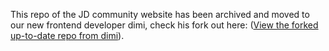 This repo of the JD community website has been archived and moved to our new frontend developer dimi, check his fork out here: ([View the forked up-to-date repo from dimi](https://github.com/dimitrije-k/jd-community-website)).
